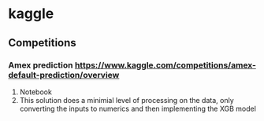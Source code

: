 # kaggle

## Competitions

### Amex prediction https://www.kaggle.com/competitions/amex-default-prediction/overview

1) Notebook
2) This solution does a minimial level of processing on the data, only converting the inputs to numerics and then implementing the XGB model
